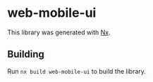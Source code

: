 # web-mobile-ui

This library was generated with [Nx](https://nx.dev).

## Building

Run `nx build web-mobile-ui` to build the library.
